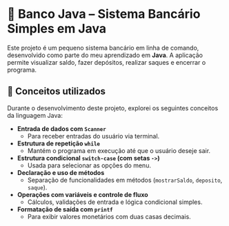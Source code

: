 # 💸 Banco Java – Sistema Bancário Simples em Java

Este projeto é um pequeno sistema bancário em linha de comando, desenvolvido como parte do meu aprendizado em **Java**. A aplicação permite visualizar saldo, fazer depósitos, realizar saques e encerrar o programa.

## 🧠 Conceitos utilizados

Durante o desenvolvimento deste projeto, explorei os seguintes conceitos da linguagem Java:

- **Entrada de dados com `Scanner`**
  - Para receber entradas do usuário via terminal.
- **Estrutura de repetição `while`**
  - Mantém o programa em execução até que o usuário deseje sair.
- **Estrutura condicional `switch-case` (com setas `->`)**
  - Usada para selecionar as opções do menu.
- **Declaração e uso de métodos**
  - Separação de funcionalidades em métodos (`mostrarSaldo`, `deposito`, `saque`).
- **Operações com variáveis e controle de fluxo**
  - Cálculos, validações de entrada e lógica condicional simples.
- **Formatação de saída com `printf`**
  - Para exibir valores monetários com duas casas decimais.
